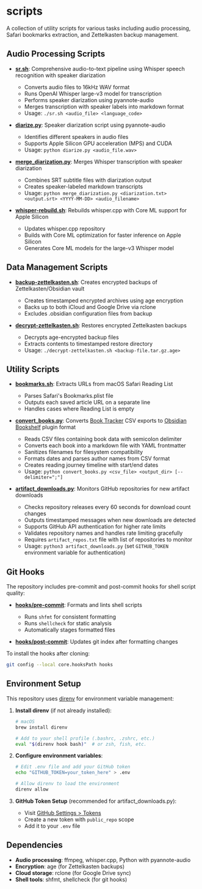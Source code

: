 # scripts

A collection of utility scripts for various tasks including audio processing, Safari bookmarks extraction, and Zettelkasten backup management.

## Audio Processing Scripts

- **[sr.sh](sr.sh)**: Comprehensive audio-to-text pipeline using Whisper speech recognition with speaker diarization
  - Converts audio files to 16kHz WAV format
  - Runs OpenAI Whisper large-v3 model for transcription
  - Performs speaker diarization using pyannote-audio
  - Merges transcription with speaker labels into markdown format
  - Usage: `./sr.sh <audio_file> <language_code>`

- **[diarize.py](diarize.py)**: Speaker diarization script using pyannote-audio
  - Identifies different speakers in audio files
  - Supports Apple Silicon GPU acceleration (MPS) and CUDA
  - Usage: `python diarize.py <audio_file.wav>`

- **[merge_diarization.py](merge_diarization.py)**: Merges Whisper transcription with speaker diarization
  - Combines SRT subtitle files with diarization output
  - Creates speaker-labeled markdown transcripts
  - Usage: `python merge_diarization.py <diarization.txt> <output.srt> <YYYY-MM-DD> <audio_filename>`

- **[whisper-rebuild.sh](whisper-rebuild.sh)**: Rebuilds whisper.cpp with Core ML support for Apple Silicon
  - Updates whisper.cpp repository
  - Builds with Core ML optimization for faster inference on Apple Silicon
  - Generates Core ML models for the large-v3 Whisper model

## Data Management Scripts

- **[backup-zettelkasten.sh](backup-zettelkasten.sh)**: Creates encrypted backups of Zettelkasten/Obsidian vault
  - Creates timestamped encrypted archives using age encryption
  - Backs up to both iCloud and Google Drive via rclone
  - Excludes .obsidian configuration files from backup

- **[decrypt-zettelkasten.sh](decrypt-zettelkasten.sh)**: Restores encrypted Zettelkasten backups
  - Decrypts age-encrypted backup files
  - Extracts contents to timestamped restore directory
  - Usage: `./decrypt-zettelkasten.sh <backup-file.tar.gz.age>`

## Utility Scripts

- **[bookmarks.sh](bookmarks.sh)**: Extracts URLs from macOS Safari Reading List
  - Parses Safari's Bookmarks.plist file
  - Outputs each saved article URL on a separate line
  - Handles cases where Reading List is empty

- **[convert_books.py](convert_books.py)**: Converts [Book Tracker](https://booktrack.app/) CSV exports to [Obsidian Bookshelf](https://weph.github.io/obsidian-bookshelf/) plugin format
  - Reads CSV files containing book data with semicolon delimiter
  - Converts each book into a markdown file with YAML frontmatter
  - Sanitizes filenames for filesystem compatibility
  - Formats dates and parses author names from CSV format
  - Creates reading journey timeline with start/end dates
  - Usage: `python convert_books.py <csv_file> <output_dir> [--delimiter=";"]`

- **[artifact_downloads.py](artifact_downloads.py)**: Monitors GitHub repositories for new artifact downloads
  - Checks repository releases every 60 seconds for download count changes
  - Outputs timestamped messages when new downloads are detected
  - Supports GitHub API authentication for higher rate limits
  - Validates repository names and handles rate limiting gracefully
  - Requires `artifact_repos.txt` file with list of repositories to monitor
  - Usage: `python3 artifact_downloads.py` (set `GITHUB_TOKEN` environment variable for authentication)

## Git Hooks

The repository includes pre-commit and post-commit hooks for shell script quality:

- **[hooks/pre-commit](hooks/pre-commit)**: Formats and lints shell scripts
  - Runs `shfmt` for consistent formatting
  - Runs `shellcheck` for static analysis
  - Automatically stages formatted files

- **[hooks/post-commit](hooks/post-commit)**: Updates git index after formatting changes

To install the hooks after cloning:
```sh
git config --local core.hooksPath hooks
```

## Environment Setup

This repository uses [direnv](https://direnv.net/) for environment variable management:

1. **Install direnv** (if not already installed):
   ```sh
   # macOS
   brew install direnv
   
   # Add to your shell profile (.bashrc, .zshrc, etc.)
   eval "$(direnv hook bash)"  # or zsh, fish, etc.
   ```

2. **Configure environment variables**:
   ```sh
   # Edit .env file and add your GitHub token
   echo "GITHUB_TOKEN=your_token_here" > .env
   
   # Allow direnv to load the environment
   direnv allow
   ```

3. **GitHub Token Setup** (recommended for artifact_downloads.py):
   - Visit [GitHub Settings > Tokens](https://github.com/settings/tokens)
   - Create a new token with `public_repo` scope
   - Add it to your `.env` file

## Dependencies

- **Audio processing**: ffmpeg, whisper.cpp, Python with pyannote-audio
- **Encryption**: age (for Zettelkasten backups)
- **Cloud storage**: rclone (for Google Drive sync)
- **Shell tools**: shfmt, shellcheck (for git hooks)
